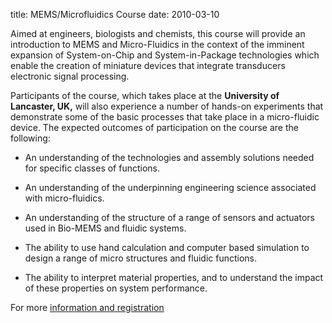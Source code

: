 title: MEMS/Microfluidics Course
date: 2010-03-10 

Aimed at engineers, biologists and chemists, this course will provide an introduction to MEMS and Micro-Fluidics in the context of the imminent expansion of System-on-Chip and System-in-Package technologies which enable the creation of miniature devices that integrate transducers electronic signal processing.
<!--break-->
Participants of the course, which takes place at the **University of Lancaster, UK,** will also experience a number of hands-on experiments that demonstrate some of the basic processes that take place in a micro-fluidic device. The expected outcomes of participation on the course are the following:  

* An understanding of the technologies and assembly solutions needed for specific classes of functions.  
  
* An understanding of the underpinning engineering science associated with micro-fluidics.   
 
* An understanding of the structure of a range of sensors and actuators used in Bio-MEMS and fluidic systems.    

* The ability to use hand calculation and computer based simulation to design a range of micro structures and fluidic functions.    

* The ability to interpret material properties, and to understand the impact of these properties on system performance.    

For more [information and registration](http://www.engineering.lancs.ac.uk/microsystems/docs/microfluidics_course.pdf)